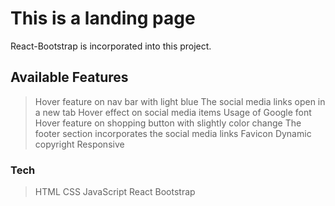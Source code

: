 # This is a landing page

React-Bootstrap is incorporated into this project.

## Available Features

> Hover feature on nav bar with light blue
> The social media links open in a new tab
> Hover effect on social media items
> Usage of Google font
> Hover feature on shopping button with slightly color change
> The footer section incorporates the social media links 
> Favicon
> Dynamic copyright
> Responsive

### Tech
> HTML
> CSS
> JavaScript
> React
> Bootstrap